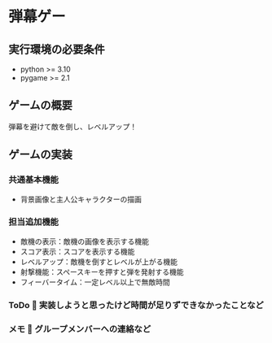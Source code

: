 # 弾幕ゲー
## 実行環境の必要条件
* python >= 3.10
* pygame >= 2.1

## ゲームの概要
弾幕を避けて敵を倒し、レベルアップ！

## ゲームの実装
### 共通基本機能
* 背景画像と主人公キャラクターの描画

### 担当追加機能
* 敵機の表示：敵機の画像を表示する機能
* スコア表示：スコアを表示する機能
* レベルアップ：敵機を倒すとレベルが上がる機能
* 射撃機能：スペースキーを押すと弾を発射する機能
* フィーバータイム：一定レベル以上で無敵時間

### ToDo  実装しようと思ったけど時間が足りずできなかったことなど

### メモ  グループメンバーへの連絡など
